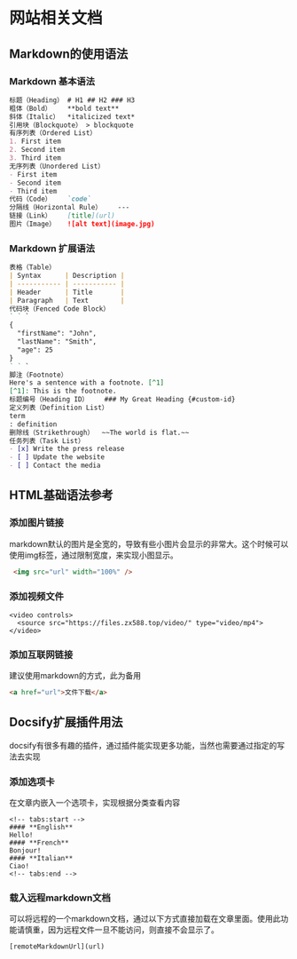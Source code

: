 # 网站相关文档

## Markdown的使用语法

### Markdown 基本语法

```markdown
标题（Heading）	# H1 ## H2 ### H3
粗体（Bold）	**bold text**
斜体（Italic）	*italicized text*
引用块（Blockquote）	> blockquote
有序列表（Ordered List）	
1. First item
2. Second item
3. Third item
无序列表（Unordered List）	
- First item
- Second item
- Third item
代码（Code）	`code`
分隔线（Horizontal Rule）	---
链接（Link）	[title](url)
图片（Image）	![alt text](image.jpg)
```

### Markdown 扩展语法

```markdown
表格（Table）	
| Syntax      | Description |
| ----------- | ----------- |
| Header      | Title       |
| Paragraph   | Text        |
代码块（Fenced Code Block）
` ` `
{
  "firstName": "John",
  "lastName": "Smith",
  "age": 25
}
` ` `
脚注（Footnote）
Here's a sentence with a footnote. [^1]
[^1]: This is the footnote.
标题编号（Heading ID）	### My Great Heading {#custom-id}
定义列表（Definition List）	
term
: definition
删除线（Strikethrough）	~~The world is flat.~~
任务列表（Task List）	
- [x] Write the press release
- [ ] Update the website
- [ ] Contact the media
```

## HTML基础语法参考

### 添加图片链接

markdown默认的图片是全宽的，导致有些小图片会显示的非常大。这个时候可以使用img标签，通过限制宽度，来实现小图显示。

```html
 <img src="url" width="100%" /> 
```

### 添加视频文件

```
<video controls>
  <source src="https://files.zx588.top/video/" type="video/mp4">
</video>
```

### 添加互联网链接

建议使用markdown的方式，此为备用

```html
<a href="url">文件下载</a>
```

## Docsify扩展插件用法

docsify有很多有趣的插件，通过插件能实现更多功能，当然也需要通过指定的写法去实现

### 添加选项卡

在文章内嵌入一个选项卡，实现根据分类查看内容

```
<!-- tabs:start -->
#### **English**
Hello!
#### **French**
Bonjour!
#### **Italian**
Ciao!
<!-- tabs:end -->
```
### 载入远程markdown文档

可以将远程的一个markdown文档，通过以下方式直接加载在文章里面。使用此功能请慎重，因为远程文件一旦不能访问，则直接不会显示了。

```
[remoteMarkdownUrl](url)
```

